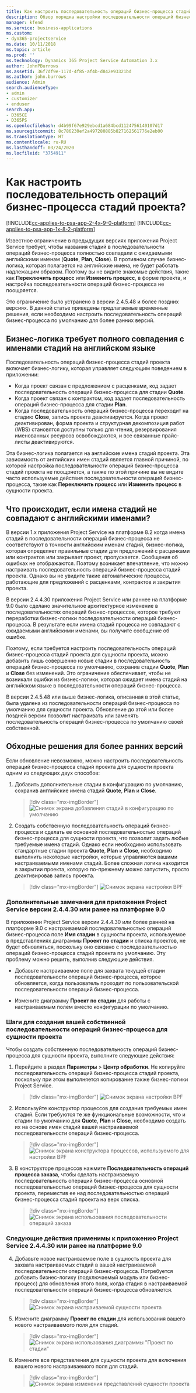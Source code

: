 ```yaml
---
title: Как настроить последовательность операций бизнес-процесса стадий проекта?
description: Обзор порядка настройки последовательности операций бизнес-процесса стадий проекта.
manager: kfend
ms.service: business-applications
ms.custom:
- dyn365-projectservice
ms.date: 10/11/2018
ms.topic: article
ms.prod: ''
ms.technology: Dynamics 365 Project Service Automation 3.x
author: JohnPBurrows
ms.assetid: 36f7df9e-117d-4f85-af4b-d842e93321bd
ms.author: john.burrows
audience: Admin
search.audienceType:
- admin
- customizer
- enduser
search.app:
- D365CE
- D365PS
ms.openlocfilehash: d4b99f67e929ebcd1a684bcd1124756140107d17
ms.sourcegitcommit: 8c786230ef2a497280885b827162561776e2eb00
ms.translationtype: HT
ms.contentlocale: ru-RU
ms.lasthandoff: 03/24/2020
ms.locfileid: "3754911"
---
```

# <a name="how-do-i-customize-the-project-stages-business-process-flow"></a>Как настроить последовательность операций бизнес-процесса стадий проекта?
[!INCLUDE[cc-applies-to-psa-app-2-4x-9-0-platform](../includes/cc-applies-to-psa-app-2-4x-9-0-platform.md)]
[!INCLUDE[cc-applies-to-psa-app-1x-8-2-platform](../includes/cc-applies-to-psa-app-1x-8-2-platform.md)]

Известное ограничение в предыдущих версиях приложения Project Service требует, чтобы названия стадий в последовательности операций бизнес-процесса полностью совпадали с ожидаемыми английскими именам (**Quote**, **Plan**, **Close**). В противном случае бизнес-логика, которая полагается на английские имена, не будет работать надлежащим образом. Поэтому вы не видите знакомые действия, такие как **Переключить процесс** или **Изменить процесс**, в форме проекта, и настройка последовательности операций бизнес-процесса не поощряется. 

Это ограничение было устранено в версии 2.4.5.48 и более поздних версиях. В данной статье приведены предлагаемые временные решения, если необходимо настроить последовательность операций бизнес-процесса по умолчанию для более ранних версий.  

## <a name="business-logic-requires-an-exact-match-with-english-stage-names"></a>Бизнес-логика требует полного совпадения с именами стадий на английском языке

Последовательность операций бизнес-процесса стадий проекта включает бизнес-логику, которая управляет следующим поведением в приложении:
- Когда проект связан с предложением с расценками, код задает последовательность операций бизнес-процесса для стадии **Quote**.
- Когда проект связан с контрактом, код задает последовательность операций бизнес-процесса для стадии **Plan**.
- Когда последовательность операций бизнес-процесса переходит на стадию **Close**, запись проекта деактивируется. Когда проект деактивирован, форма проекта и структурная декомпозиция работ (WBS) становятся доступны только для чтения, резервирования именованных ресурсов освобождаются, и все связанные прайс-листы деактивируются.

Эта бизнес-логика полагается на английские имена стадий проекта. Эта зависимость от английских имен стадий является главной причиной, по которой настройка последовательности операций бизнес-процесса стадий проекта не поощряется, а также по этой причине вы не видите часто используемые действия последовательности операций бизнес-процесса, такие как **Переключить процесс** или **Изменить процесс** в сущности проекта.

## <a name="what-happens-if-the-stage-names-dont-match-the-english-names"></a>Что происходит, если имена стадий не совпадают с английскими именами?

В версии 1.x приложения Project Service на платформе 8.2 когда имена стадий в последовательности операций бизнес-процесса не соответствуют в точности английским именам стадий, бизнес-логика, которая определяет правильные стадии для предложений с расценками или контрактов или закрывает проект, пропускается. Сообщения об ошибках не отображаются. Поэтому возникает впечатление, что можно настраивать последовательность операций бизнес-процесса стадий проекта. Однако вы не увидите такие автоматические процессы, работающие для предложений с расценками, контрактов и закрытия проекта.

В версии 2.4.4.30 приложения Project Service или раннее на платформе 9.0 было сделано значительное архитектурное изменение в последовательностях операций бизнес-процессов, которое требуют переработки бизнес-логики последовательности операций бизнес-процесса. В результате если имена стадий процесса не совпадают с ожидаемыми английскими именами, вы получите сообщение об ошибке. 

Поэтому, если требуется настроить последовательность операций бизнес-процесса стадий проекта для сущности проекта, можно добавить лишь совершенно новые стадии в последовательность операций бизнес-процесса по умолчанию, сохранив стадии **Quote**, **Plan** и **Close** без изменений. Это ограничение обеспечивает, чтобы не возникали ошибки из бизнес-логики, которая ожидает имена стадий на английском языке в последовательности операций бизнес-процесса.

В версии 2.4.5.48 или выше бизнес-логика, описанная в этой статье, была удалена из последовательности операций бизнес-процесса по умолчанию для сущности проекта. Обновление до этой или более поздней версии позволит настраивать или заменять последовательность операций бизнес-процесса по умолчанию своей собственной. 

## <a name="workarounds-for-earlier-versions"></a>Обходные решения для более ранних версий

Если обновление невозможно, можно настроить последовательность операций бизнес-процесса стадий проекта для сущности проекта одним из следующих двух способов:

1. Добавить дополнительные стадии в конфигурацию по умолчанию, сохранив английские имена стадий **Quote**, **Plan** и **Close**.

   > [!div class="mx-imgBorder"] 
   > ![Снимок экрана добавления стадий в конфигурацию по умолчанию](media/FAQ-Customize-BPF-1.png)
 
2. Создать собственную последовательность операций бизнес-процесса и сделать ее основной последовательностью операций бизнес-процесса для сущности проекта, что позволит задать любые требуемые имена стадий. Однако если необходимо использовать стандартные стадии проекта **Quote**, **Plan** и **Close**, необходимо выполнить некоторые настройки, которые управляются вашими настраиваемыми именами стадий. Более сложная логика находится в закрытии проекта, которую по-прежнему можно запустить, просто деактивировав запись проекта.

   > [!div class="mx-imgBorder"] 
   > ![Снимок экрана настройки BPF](media/FAQ-Customize-BPF-2.png)

### <a name="additional-considerations-for-project-service-app-version-24430-or-earlier-on-platform-90"></a>Дополнительные замечания для приложения Project Service версии 2.4.4.30 или ранее на платформе 9.0

В приложении Project Service версии 2.4.4.30 или более ранней на платформе 9.0 с настраиваемой последовательностью операций бизнес-процесса поле **Имя стадии** в сущности проекта, используемое в представлениях диаграммы **Проект по стадии** и списка проектов, не будет обновляться, поскольку оно связано с последовательностью операций бизнес-процесса стадий проекта по умолчанию. Эту проблему можно решить, выполнив следующие действия.

- Добавьте настраиваемое поле для захвата текущей стадии последовательности операций бизнес-процесса, которое обновляется, когда пользователь проходит по пользовательской последовательности операций бизнес-процесса.

- Измените диаграмму **Проект по стадии** для работы с настраиваемым полем вместо конфигурации по умолчанию.

### <a name="steps-to-create-your-own-business-process-flow-for-the-project-entity"></a>Шаги для создания вашей собственной последовательности операций бизнес-процесса для сущности проекта

Чтобы создать собственную последовательность операций бизнес-процесса для сущности проекта, выполните следующие действия:

1. Перейдите в раздел **Параметры** > **Центр обработки**. Не копируйте последовательность операций бизнес-процесса стадий проекта, поскольку при этом выполняется копирование также бизнес-логики Project Service.

   > [!div class="mx-imgBorder"] 
   > ![Снимок экрана настройки BPF](media/FAQ-Customize-BPF-3.png)

2. Используйте конструктор процессов для создания требуемых имен стадий. Если требуются те же функциональные возможности, что и стадии по умолчанию для **Quote**, **Plan** и **Close**, необходимо создать их на основе имен стадий вашей настраиваемой последовательности операций бизнес-процесса.

   > [!div class="mx-imgBorder"] 
   > ![Снимок экрана конструктора процессов, используемого для настройки BPF](media/FAQ-Customize-BPF-4.png) 

3. В конструкторе процессов нажмите **Последовательность операций процесса заказа**, чтобы сделать настраиваемую последовательность операций бизнес-процесса основной последовательностью операций бизнес-процесса для сущности проекта, переместив ее над последовательностью операций бизнес-процесса стадий проекта на верх списка.

   > [!div class="mx-imgBorder"] 
   > ![Снимок экрана использования последовательности операций заказа](media/FAQ-Customize-BPF-5-720.png)

### <a name="the-following-steps-apply-to-project-service-app-24430-or-earlier-on-the-90-platform"></a>Следующие действия применимы к приложению Project Service 2.4.4.30 или ранее на платформе 9.0

4. Добавьте новое настраиваемое поле в сущность проекта для захвата настраиваемых стадий в вашей настраиваемой последовательности операций бизнес-процесса. Потребуется добавить бизнес-логику (подключаемый модуль или бизнес-процесс) для обновления этого поля, когда стадия в настраиваемой последовательности операций бизнес-процесса обновляется.

   > [!div class="mx-imgBorder"] 
   > ![Снимок экрана настраиваемой сущности проекта](media/FAQ-Customize-BPF-6-720.png)

5. Измените диаграмму **Проект по стадии** для использования вашего нового настраиваемого поля для стадий.

   > [!div class="mx-imgBorder"] 
   > ![Снимок экрана использования диаграммы "Проект по стадии"](media/FAQ-Customize-BPF-7-720.png)

6. Измените все представления для сущности проекта для включения вашего нового настраиваемого поля для стадий.

   > [!div class="mx-imgBorder"] 
   > ![Снимок экрана изменения представлений сущности проекта](media/FAQ-Customize-BPF-8-720.png)

